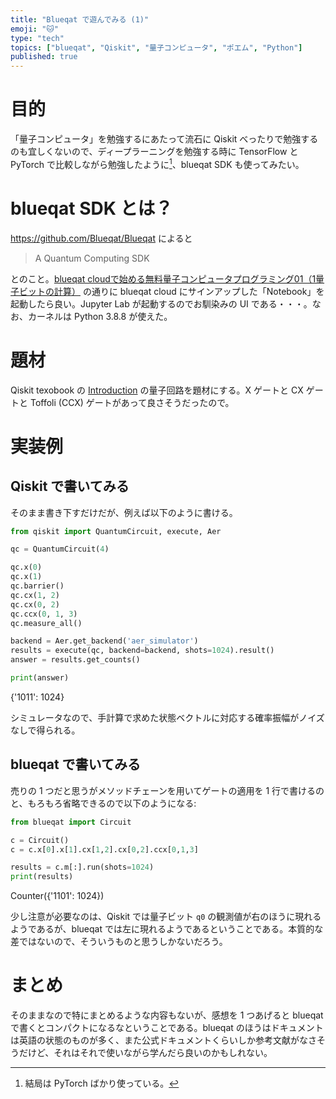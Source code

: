 ```yaml
---
title: "Blueqat で遊んでみる (1)"
emoji: "🐱"
type: "tech"
topics: ["blueqat", "Qiskit", "量子コンピュータ", "ポエム", "Python"]
published: true
---
```


# 目的

「量子コンピュータ」を勉強するにあたって流石に Qiskit べったりで勉強するのも宜しくないので、ディープラーニングを勉強する時に TensorFlow と PyTorch で比較しながら勉強したように[^1]、blueqat SDK も使ってみたい。

[^1]: 結局は PyTorch ばかり使っている。

# blueqat SDK とは？

https://github.com/Blueqat/Blueqat によると

> A Quantum Computing SDK

とのこと。[blueqat cloudで始める無料量子コンピュータプログラミング01（1量子ビットの計算）](https://blueqat.com/yuichiro_minato2/6d3cf2e7-4fdd-4aa5-b211-0e039ded6967) の通りに blueqat cloud にサインアップした「Notebook」を起動したら良い。Jupyter Lab が起動するのでお馴染みの UI である・・・。なお、カーネルは Python 3.8.8 が使えた。

# 題材

Qiskit texobook の [Introduction](https://qiskit.org/textbook/ch-states/introduction.html) の量子回路を題材にする。X ゲートと CX ゲートと Toffoli (CCX) ゲートがあって良さそうだったので。

# 実装例

## Qiskit で書いてみる

そのまま書き下すだけだが、例えば以下のように書ける。

```python
from qiskit import QuantumCircuit, execute, Aer

qc = QuantumCircuit(4)

qc.x(0)
qc.x(1)
qc.barrier()
qc.cx(1, 2)
qc.cx(0, 2)
qc.ccx(0, 1, 3)
qc.measure_all()

backend = Aer.get_backend('aer_simulator')
results = execute(qc, backend=backend, shots=1024).result()
answer = results.get_counts()

print(answer)
```
{'1011': 1024}

シミュレータなので、手計算で求めた状態ベクトルに対応する確率振幅がノイズなしで得られる。

## blueqat で書いてみる

売りの 1 つだと思うがメソッドチェーンを用いてゲートの適用を 1 行で書けるのと、もろもろ省略できるので以下のようになる:

```python
from blueqat import Circuit

c = Circuit()
c = c.x[0].x[1].cx[1,2].cx[0,2].ccx[0,1,3]

results = c.m[:].run(shots=1024)
print(results)
```
Counter({'1101': 1024})

少し注意が必要なのは、Qiskit では量子ビット `q0` の観測値が右のほうに現れるようであるが、blueqat では左に現れるようであるということである。本質的な差ではないので、そういうものと思うしかないだろう。

# まとめ

そのままなので特にまとめるような内容もないが、感想を 1 つあげると blueqat で書くとコンパクトになるなということである。blueqat のほうはドキュメントは英語の状態のものが多く、また公式ドキュメントくらいしか参考文献がなさそうだけど、それはそれで使いながら学んだら良いのかもしれない。
